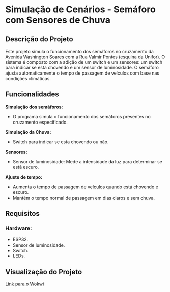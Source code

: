 # Simulação de Cenários - Semáforo com Sensores de Chuva

## Descrição do Projeto

Este projeto simula o funcionamento dos semáforos no cruzamento da Avenida Washington Soares com a Rua Valmir Pontes (esquina da Unifor). O sistema é composto com a adição de um switch e um sensores: um switch para indicar se esta chovendo e um sensor de luminosidade. O semáforo ajusta automaticamente o tempo de passagem de veículos com base nas condições climáticas.

## Funcionalidades

 **Simulação dos semáforos:**
  - O programa simula o funcionamento dos semáforos presentes no cruzamento especificado.

 **Simulação da Chuva:**
 - Switch para indicar se esta chovendo ou não.
   
 **Sensores:**
  - Sensor de luminosidade: Mede a intensidade da luz para determinar se está escuro.

 **Ajuste de tempo:**
  - Aumenta o tempo de passagem de veículos quando está chovendo e escuro.
  - Mantém o tempo normal de passagem em dias claros e sem chuva.
    

## Requisitos

### Hardware:

- ESP32.
- Sensor de luminosidade.
- Switch.
- LEDs.

## Visualização do Projeto

[Link para o Wokwi](https://wokwi.com/projects/402515596468925441)

